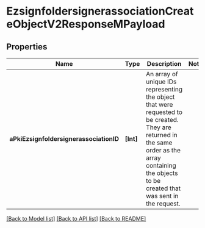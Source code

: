 # EzsignfoldersignerassociationCreateObjectV2ResponseMPayload

## Properties
Name | Type | Description | Notes
------------ | ------------- | ------------- | -------------
**aPkiEzsignfoldersignerassociationID** | **[Int]** | An array of unique IDs representing the object that were requested to be created.  They are returned in the same order as the array containing the objects to be created that was sent in the request. | 

[[Back to Model list]](../README.md#documentation-for-models) [[Back to API list]](../README.md#documentation-for-api-endpoints) [[Back to README]](../README.md)


